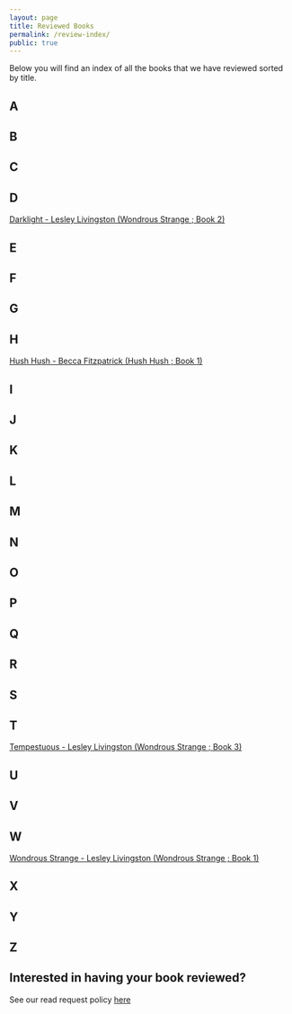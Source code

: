 ```yaml
---
layout: page
title: Reviewed Books
permalink: /review-index/
public: true
---
```


Below you will find an index of all the books that we have reviewed sorted by title.

## A

## B

## C

## D
[Darklight - Lesley Livingston (Wondrous Strange ; Book 2)](/2016/04/29/Darklight/)

## E

## F

## G

## H
[Hush Hush - Becca Fitzpatrick (Hush Hush ; Book 1)](/2016/05/16/review-hush-hush/)

## I

## J

## K

## L

## M

## N

## O

## P

## Q

## R

## S

## T
[Tempestuous - Lesley Livingston (Wondrous Strange ; Book 3)](/2016/05/05/tempestuous/)

## U

## V

## W
[Wondrous Strange - Lesley Livingston (Wondrous Strange ; Book 1)](/2016/04/13/WondrousStrange/)

## X

## Y

## Z

## Interested in having your book reviewed?
See our read request policy [here](link)

